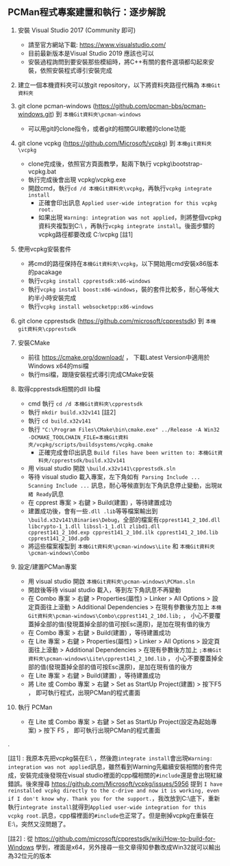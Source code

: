 
PCMan程式專案建置和執行：逐步解說
---
1. 安裝 Visual Studio 2017 (Community 即可)
   * 請至官方網站下載: https://www.visualstudio.com/    
   * 目前最新版本是Visual Studio 2019 應該也可以
   * 安裝過程詢問到要安裝那些模組時，將C++有關的套件選項都勾起來安裝，依照安裝程式導引安裝完成
   
1. 建立一個本機資料夾可以放git repository，以下將資料夾路徑代稱為 `本機Git資料夾`

1. git clone pcman-windows (https://github.com/pcman-bbs/pcman-windows.git) 到 `本機Git資料夾\pcman-windows`
   * 可以用git的clone指令，或者git的相關GUI軟體的clone功能

1. git clone vcpkg (https://github.com/Microsoft/vcpkg) 到 `本機git資料夾\vcpkg`
   * clone完成後，依照官方頁面教學，點兩下執行 vcpkg\bootstrap-vcpkg.bat
   * 執行完成後會出現 vcpkg\vcpkg.exe
   * 開啟cmd，執行`cd /d 本機Git資料夾\vcpkg`，再執行`vcpkg integrate install`
      * 正確會印出訊息 `Applied user-wide integration for this vcpkg root.` 
      * 如果出現 `Warning: integration was not applied`，則將整個vcpkg資料夾複製到C:\ ，再執行`vcpkg integrate install`。後面步驟的vcpkg路徑都要改成 C:\vcpkg  [註1]

1. 使用vcpkg安裝套件
   * 將cmd的路徑保持在`本機Git資料夾\vcpkg`，以下開始用cmd安裝x86版本的pacakage
   * 執行`vcpkg install cpprestsdk:x86-windows`
   * 執行`vcpkg install boost:x86-windows`，裝的套件比較多，耐心等候大約半小時安裝完成
   * 執行`vcpkg install websocketpp:x86-windows`

1. git clone cpprestsdk (https://github.com/microsoft/cpprestsdk) 到 `本機git資料夾\cpprestsdk`
 
1. 安裝CMake
   * 前往 https://cmake.org/download/ ， 下載Latest Version中適用於Windows x64的msi檔
   * 執行msi檔，跟隨安裝程式導引完成CMake安裝

1. 取得cpprestsdk相關的dll lib檔 
   * cmd 執行 `cd /d 本機Git資料夾\cpprestsdk`
   * 執行 `mkdir build.x32v141` [註2]
   * 執行 `cd build.x32v141`
   * 執行 `"C:\Program Files\CMake\bin\cmake.exe" ../Release -A Win32 -DCMAKE_TOOLCHAIN_FILE=本機Git資料夾/vcpkg/scripts/buildsystems/vcpkg.cmake`
      * 正確完成會印出訊息 `Build files have been written to: 本機Git資料夾/cpprestsdk/build.x32v141`
   * 用 visual studio 開啟 `\build.x32v141\cpprestsdk.sln`
   * 等待 visual studio 載入專案，左下角如有` Parsing Include ... Scanning Include ...` 訊息，耐心等候直到左下角訊息停止變動，出現`就緒 Ready`訊息
   * 在 cpprest 專案 > 右鍵 > Build(建置) ，等待建置成功
   * 建置成功後，會有一些`.dll .lib`等等檔案輸出到`\build.x32v141\Binaries\Debug`，全部的檔案有`cpprest141_2_10d.dll libcrypto-1_1.dll libssl-1_1.dll zlibd1.dll cpprest141_2_10d.exp cpprest141_2_10d.ilk cpprest141_2_10d.lib cpprest141_2_10d.pdb`
   * 將這些檔案複製到 `本機Git資料夾\pcman-windows\Lite` 和 `本機Git資料夾\pcman-windows\Combo` 
   
1. 設定/建置PCMan專案
   * 用 visual studio 開啟 `本機Git資料夾\pcman-windows\PCMan.sln`
   * 開啟後等待 visual studio 載入，等到左下角訊息不再變動
   * 在 Combo 專案 > 右鍵 > Properties(屬性) > Linker > All Options > 設定頁面往上滾動 > Additional Dependencies > 在現有參數後方加上 `本機Git資料夾\pcman-windows\Combo\cpprest141_2_10d.lib;` ， 小心不要覆蓋掉全部的值(發現蓋掉全部的值可按Esc還原)，是加在現有值的後方
   * 在 Combo 專案 > 右鍵 > Build(建置) ，等待建置成功
   * 在 Lite 專案 > 右鍵 > Properties(屬性) > Linker > All Options > 設定頁面往上滾動 > Additional Dependencies > 在現有參數後方加上 `;本機Git資料夾\pcman-windows\Lite\cpprest141_2_10d.lib` ， 小心不要覆蓋掉全部的值(發現蓋掉全部的值可按Esc還原)，是加在現有值的後方
   * 在 Lite 專案 > 右鍵 > Build(建置) ，等待建置成功
   * 將 Lite 或 Combo 專案 > 右鍵 > Set as StartUp Project(建置) > 按下F5 ， 即可執行程式，出現PCMan的程式畫面

1. 執行 PCMan
   * 在 Lite 或 Combo 專案 > 右鍵 > Set as StartUp Project(設定為起始專案) > 按下 F5 ， 即可執行出現PCMan的程式畫面

.

[註1] : 我原本先把vcpkg裝在E:\ ，然後跑`integrate install`會出現`Warning: integration was not applied`訊息，雖然看到Warning先繼續安裝相關的套件完成，安裝完成後發現在visual studio裡面的cpp檔相關的`#include`還是會出現紅線錯誤。後來搜尋 https://github.com/Microsoft/vcpkg/issues/5956 提到
`I have reinstalled vcpkg directly to the c-drive and now it is working, even if I don't know why. Thank you for the support.`，我改放到C:\底下，重新執行`integrate install`就得到`Applied user-wide integration for this vcpkg root.`訊息，cpp檔裡面的`#include`也正常了。但是刪掉vcpkg在重裝在E:\，突然又沒問題了。

[註2] : 從 https://github.com/microsoft/cpprestsdk/wiki/How-to-build-for-Windows 學到，裡面是x64，另外搜尋一些文章得知參數改成Win32就可以輸出為32位元的版本
